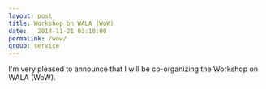 ```yaml
---
layout: post
title: Workshop on WALA (WoW)
date:   2014-11-21 03:18:00
permalink: /wow/
group: service
---
```


I'm very pleased to announce that I will be co-organizing the Workshop on WALA (WoW).
